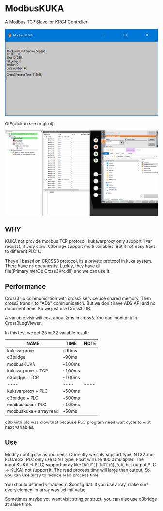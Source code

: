 # ModbusKUKA
A Modbus TCP Slave for KRC4 Controller

![](img.png)

GIF(click to see original):

![](gif.gif)

## WHY

KUKA not provide modbus TCP protocol, kukavarproxy only support 1 var request, it very slow. C3bridge support multi variables, But it not easy trans to different PLC's.

They all based on CROSS3 protocol, its a private protocol in kuka system. There have no documents. Luckly, they have dll file(PrimaryInterOp.Cross3Krc.dll) and we can use it.

## Performance

Cross3 lib communication with cross3 service use shared memory. Then cross3 trans it to "ADS" communication. But we don't have ADS API and no document here. So we just use Cross3 LIB.

A variable visit will cost about 2ms in cross3. You can monitor it in  Cross3LogViewer.

In this test we get 25 int32 variable result:

|NAME|TIME|NOTE|
|----|----|----|
|kukavarproxy|~90ms|
|c3bridge|~90ms|
|modbusKUKA|~100ms|
|kukavarproxy + TCP|~100ms|
|c3bridge + TCP|~100ms|
|----|----|----|
|kukavarproxy + PLC|~500ms|
|c3bridge + PLC|~500ms|
|modbuskuka + PLC|~100ms|
|modbuskuka + array read| ~50ms|

c3b with plc was slow that because PLC program need wait cycle to visit next variables.

## Use

Modify config.csv as you need. Currently we only support type INT32 and FLOAT32, PLC only use DINT type, Float will use 100.0 multiplier. The input(KUKA -> PLC) support array like `INPUT[],INT[10],0,R`, but output(PLC -> KUKA) not support it. The read process time will large than output, So you can use array to reduce read process time.

You should defined variables in $config.dat. If you use array, make sure every element in array was set init value.

Sometimes maybe you want visit string or struct, you can also use c3bridge at same time.

